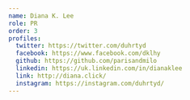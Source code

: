 ```yaml
---
name: Diana K. Lee
role: PR
order: 3
profiles:
  twitter: https://twitter.com/duhrtyd
  facebook: https://www.facebook.com/dklhy
  github: https://github.com/parisandmilo
  linkedin: https://uk.linkedin.com/in/dianaklee
  link: http://diana.click/
  instagram: https://instagram.com/duhrtyd/
---
```

